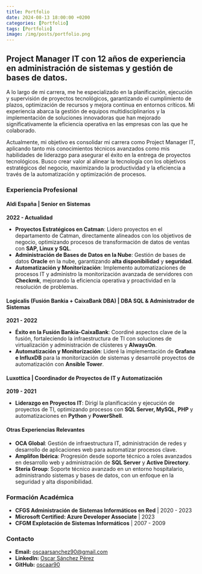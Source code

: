 ```yaml
---
title: Portfolio
date: 2024-08-13 18:00:00 +0200
categories: [Portfolio]
tags: [Portfolio]
image: /img/posts/portfolio.png
---
```


## Project Manager IT con 12 años de experiencia en administración de sistemas y gestión de bases de datos.

A lo largo de mi carrera, me he especializado en la planificación, ejecución y supervisión de proyectos tecnológicos, garantizando el cumplimiento de plazos, optimización de recursos y mejora continua en entornos críticos. Mi experiencia abarca la gestión de equipos multidisciplinarios y la implementación de soluciones innovadoras que han mejorado significativamente la eficiencia operativa en las empresas con las que he colaborado.

Actualmente, mi objetivo es consolidar mi carrera como Project Manager IT, aplicando tanto mis conocimientos técnicos avanzados como mis habilidades de liderazgo para asegurar el éxito en la entrega de proyectos tecnológicos. Busco crear valor al alinear la tecnología con los objetivos estratégicos del negocio, maximizando la productividad y la eficiencia a través de la automatización y optimización de procesos.

### Experiencia Profesional

#### **Aldi España | Senior en Sistemas**
**2022 - Actualidad**

- **Proyectos Estratégicos en Catman**: Lidero proyectos en el departamento de Catman, directamente alineados con los objetivos de negocio, optimizando procesos de transformación de datos de ventas con **SAP, Linux y SQL**.
- **Administración de Bases de Datos en la Nube**: Gestión de bases de datos **Oracle** en la nube, garantizando **alta disponibilidad** y **seguridad**.
- **Automatización y Monitorización**: Implemento automatizaciones de procesos IT y administro la monitorización avanzada de servidores con **Checkmk**, mejorando la eficiencia operativa y proactividad en la resolución de problemas.

#### **Logicalis (Fusión Bankia + CaixaBank DBA) | DBA SQL & Administrador de Sistemas**
**2021 - 2022**

- **Éxito en la Fusión Bankia-CaixaBank**: Coordiné aspectos clave de la fusión, fortaleciendo la infraestructura de TI con soluciones de virtualización y administración de clústeres y **AlwaysOn**.
- **Automatización y Monitorización**: Lideré la implementación de **Grafana e InfluxDB** para la monitorización de sistemas y desarrollé proyectos de automatización con **Ansible Tower**.

#### **Luxottica | Coordinador de Proyectos de IT y Automatización**
**2019 - 2021**

- **Liderazgo en Proyectos IT**: Dirigí la planificación y ejecución de proyectos de TI, optimizando procesos con **SQL Server, MySQL, PHP** y automatizaciones en **Python** y **PowerShell**.

#### **Otras Experiencias Relevantes**
- **OCA Global**: Gestión de infraestructura IT, administración de redes y desarrollo de aplicaciones web para automatizar procesos clave.
- **Amplifon Ibérica**: Progresión desde soporte técnico a roles avanzados en desarrollo web y administración de **SQL Server** y **Active Directory**.
- **Steria Group**: Soporte técnico avanzado en un entorno hospitalario, administrando sistemas y bases de datos, con un enfoque en la seguridad y alta disponibilidad.

### Formación Académica

- **CFGS Administración de Sistemas Informáticos en Red** | 2020 - 2023
- **Microsoft Certified: Azure Developer Associate** | 2023
- **CFGM Explotación de Sistemas Informáticos**  | 2007 - 2009

### Contacto

- **Email:** [oscaarsanchez90@gmail.com](mailto:oscaarsanchez90@gmail.com)
- **LinkedIn:** [Oscar Sánchez Pérez](https://www.linkedin.com/in/oscar-sanchez-perez/)
- **GitHub:** [oscaar90](https://oscaar90.github.io/)

